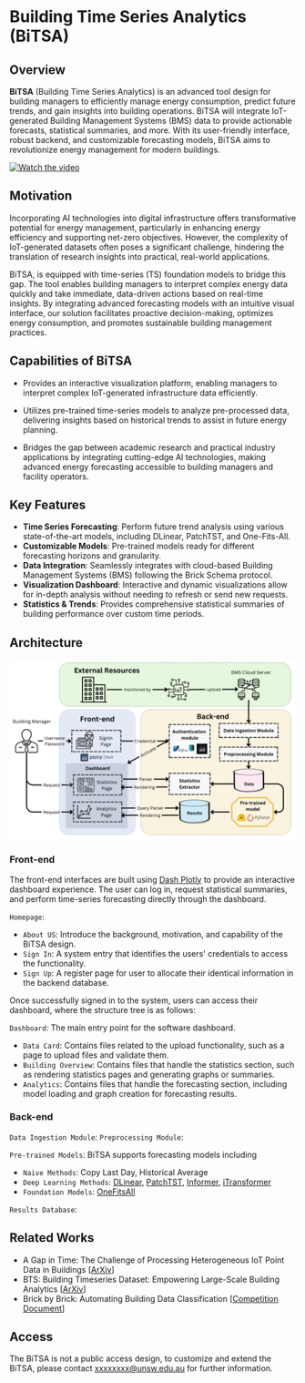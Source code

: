# Building Time Series Analytics (BiTSA)

## Overview

**BiTSA** (Building Time Series Analytics) is an advanced tool design for building managers to efficiently manage energy consumption, predict future trends, and gain insights into building operations. BiTSA will integrate IoT-generated Building Management Systems (BMS) data to provide actionable forecasts, statistical summaries, and more. With its user-friendly interface, robust backend, and customizable forecasting models, BiTSA aims to revolutionize energy management for modern buildings.

[![Watch the video](https://img.youtube.com/vi/GbF3cA5GsSc/maxresdefault.jpg)]([https://youtu.be/T-D1KVIuvjA](https://youtu.be/GbF3cA5GsSc))

## Motivation

Incorporating AI technologies into digital infrastructure offers transformative potential for energy management, particularly in enhancing energy efficiency and supporting net-zero objectives. However, the complexity of IoT-generated datasets often poses a significant challenge, hindering the translation of research insights into practical, real-world applications.

BiTSA, is equipped with time-series (TS) foundation models to bridge this gap. The tool enables building managers to interpret complex energy data quickly and take immediate, data-driven actions based on real-time insights. By integrating advanced forecasting models with an intuitive visual interface, our solution facilitates proactive decision-making, optimizes energy consumption, and promotes sustainable building management practices.

## Capabilities of BiTSA
- Provides an interactive visualization platform, enabling managers to interpret complex IoT-generated infrastructure data efficiently.

- Utilizes pre-trained time-series models to analyze pre-processed data, delivering insights based on historical trends to assist in future energy planning.

- Bridges the gap between academic research and practical industry applications by integrating cutting-edge AI technologies, making advanced energy forecasting accessible to building managers and facility operators.

## Key Features

- **Time Series Forecasting**: Perform future trend analysis using various state-of-the-art models, including DLinear, PatchTST, and One-Fits-All.
- **Customizable Models**: Pre-trained models ready for different forecasting horizons and granularity.
- **Data Integration**: Seamlessly integrates with cloud-based Building Management Systems (BMS) following the Brick Schema protocol.
- **Visualization Dashboard**: Interactive and dynamic visualizations allow for in-depth analysis without needing to refresh or send new requests.
- **Statistics & Trends**: Provides comprehensive statistical summaries of building performance over custom time periods.

## Architecture

![pipeline](./pic/dataflow_fv.png)

### Front-end

The front-end interfaces are built using [Dash Plotly](https://dash.plotly.com/) to provide an interactive dashboard experience. The user can log in, request statistical summaries, and perform time-series forecasting directly through the dashboard.

`Homepage`:
- `About US`: Introduce the background, motivation, and capability of the BiTSA design.
- `Sign In`: A system entry that identifies the users' credentials to access the functionality.
- `Sign Up`: A register page for user to allocate their identical information in the backend database.

Once successfully signed in to the system, users can access their dashboard, where the structure tree is as follows:

`Dashboard`: The main entry point for the software dashboard.
- `Data Card`: Contains files related to the upload functionality, such as a page to upload files and validate them.
- `Building Overview`: Contains files that handle the statistics section, such as rendering statistics pages and generating graphs or summaries.
- `Analytics`: Contains files that handle the forecasting section, including model loading and graph creation for forecasting results.


### Back-end

`Data Ingestion Module`:
`Preprocessing Module`:

`Pre-trained Models`: BiTSA supports forecasting models including
- `Naive Methods`: Copy Last Day, Historical Average
- `Deep Learning Methods`: [DLinear](https://arxiv.org/abs/2205.13504), [PatchTST](https://arxiv.org/abs/2211.14730), [Informer](https://arxiv.org/abs/2012.07436), [iTransformer](https://arxiv.org/abs/2310.06625)
- `Foundation Models`: [OneFitsAll](https://arxiv.org/abs/2302.11939)

`Results Database`:

## Related Works
- A Gap in Time: The Challenge of Processing Heterogeneous IoT Point Data in Buildings [[ArXiv](https://arxiv.org/abs/2405.14267)]
- BTS: Building Timeseries Dataset: Empowering Large-Scale Building Analytics [[ArXiv](https://arxiv.org/html/2406.08990v1)]
- Brick by Brick: Automating Building Data Classification [[Competition Document](https://racefor2030.com.au/wp-content/uploads/2024/08/DIEF-Competition-1-Flyer-v06.pdf)]

## Access

The BiTSA is not a public access design, to customize and extend the BiTSA, please contact xxxxxxxx@unsw.edu.au for further information. 

